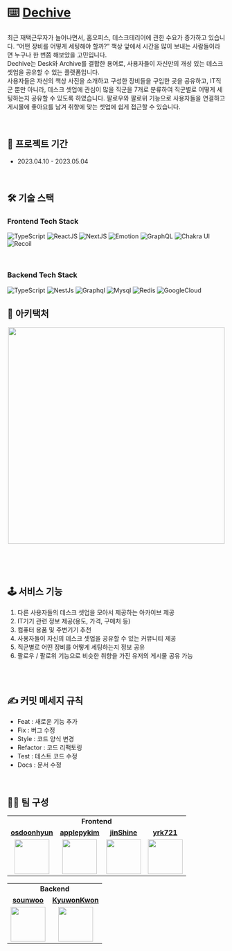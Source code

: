 # ⌨️ [Dechive](https://client-web-dechive.vercel.app/) 
 최근 재택근무자가 늘어나면서, 홈오피스, 데스크테리어에 관한 수요가 증가하고 있습니다. “어떤 장비를 어떻게 세팅해야 할까?” 책상 앞에서 시간을 많이 보내는 사람들이라면 누구나 한 번쯤 해보았을 고민입니다. 
 <br/>
Dechive는 Desk와 Archive를 결합한 용어로, 사용자들이 자신만의 개성 있는 데스크 셋업을 공유할 수 있는 플랫폼입니다. 
<br/>
 사용자들은 자신의 책상 사진을 소개하고 구성한 장비들을 구입한 곳을 공유하고, IT직군 뿐만 아니라, 데스크 셋업에 관심이 많을 직군을 7개로 분류하여 직군별로 어떻게 세팅하는지 공유할 수 있도록 하였습니다.
 팔로우와 팔로위 기능으로 사용자들을 연결하고 게시물에 좋아요를 남겨 취향에 맞는 셋업에 쉽게 접근할 수 있습니다.


<br/>

## 📆 프로젝트 기간

- 2023.04.10 - 2023.05.04

<br/>


## 🛠 기술 스택

### Frontend Tech Stack
![TypeScript](https://img.shields.io/badge/typescript-3178C6.svg?style=for-the-badge&logo=typescript&logoColor=white)
![ReactJS](https://img.shields.io/badge/react-61DAFB.svg?style=for-the-badge&logo=react&logoColor=white)
![NextJS](https://img.shields.io/badge/next-000000.svg?style=for-the-badge&logo=next&logoColor=white)
![Emotion](https://img.shields.io/badge/emotion-61DAFB.svg?style=for-the-badge&logo=emotion&logoColor=white)
![GraphQL](https://img.shields.io/badge/graphql-E10098.svg?style=for-the-badge&logo=graphql&logoColor=white)
![Chakra UI](https://img.shields.io/badge/chakraui-319795.svg?style=for-the-badge&logo=chakraui&logoColor=white)
![Recoil](https://img.shields.io/badge/recoil-3578E5.svg?style=for-the-badge&logo=recoil&logoColor=white)

<br>

### Backend Tech Stack
![TypeScript](https://img.shields.io/badge/typescript-3178C6.svg?style=for-the-badge&logo=typescript&logoColor=white)
![NestJs](https://img.shields.io/badge/nest.js-E0234E?style=for-the-badge&logo=nestjs&logoColor=white)
![Graphql](https://img.shields.io/badge/graphql-E10098.svg?style=for-the-badge&logo=graphql&logoColor=white)
![Mysql](https://img.shields.io/badge/MYSQL-4479A1?style=for-the-badge&logo=MYSQL&logoColor=white)
![Redis](https://img.shields.io/badge/redis-%23DD0031.svg?style=for-the-badge&logo=redis&logoColor=white)
![GoogleCloud](https://img.shields.io/badge/Google_Cloud-4285F4?style=for-the-badge&logo=google-cloud&logoColor=white)
<br>


## 🧱 아키택처
<p align="center" style="color:gray">
<img src="https://cdn.discordapp.com/attachments/1103877631629344821/1104685967098519565/drawio_2.png" width="500"/>
</p>
</br>

<br/>

<br/>

## 🕹️ 서비스 기능

1. 다른 사용자들의 데스크 셋업을 모아서 제공하는 아카이브 제공
2. IT기기 관련 정보 제공(용도, 가격, 구매처 등)
3. 컴퓨터 용품 및 주변기기 추천
4. 사용자들이 자신의 데스크 셋업을 공유할 수 있는 커뮤니티 제공
5. 직군별로 어떤 장비를 어떻게 세팅하는지 정보 공유
6. 팔로우 / 팔로위 기능으로 비슷한 취향을 가진 유저의 게시물 공유 가능

<br/>

<br/>

## ✍ 커밋 메세지 규칙

- Feat : 새로운 기능 추가
- Fix : 버그 수정
- Style : 코드 양식 변경
- Refactor : 코드 리팩토링
- Test : 테스트 코드 수정
- Docs : 문서 수정

<br/>


## 🧑‍💻 팀 구성
<table>
   <tr>
     <td colspan='4' align="center">
       <b>Frontend</b>
     </td>
   </tr>
   <tr>
    <td align="center"><b><a href="https://github.com/osdoonhyun">osdoonhyun</a></b></td>
    <td align="center"><b><a href="https://github.com/applepykim">applepykim</a></b></td>
    <td align="center"><b><a href="https://github.com/jinShine">jinShine</a></b></td>
    <td align="center"><b><a href="https://github.com/yrk721">yrk721</a></b></td>
  </tr>
  <tr>
    <td align="center"><a href="https://github.com/osdoonhyun"><img src="https://avatars.githubusercontent.com/u/87527736?v=4" width="80px" /></a></td>
    <td align="center"><a href="https://github.com/applepykim"><img src="https://avatars.githubusercontent.com/u/69972768?v=4" width="80px" /></a></td>
    <td align="center"><a href="https://github.com/jinShine"><img src="https://avatars.githubusercontent.com/u/18066329?v=4" width="80px" /></a>
    <td align="center"><a href="https://github.com/yrk721"><img src="https://avatars.githubusercontent.com/u/114637091?v=4" width="80px" /></a>
  </tr>
</table>

<table>
   <tr>
     <td colspan='2' align="center">
       <b>Backend</b>
     </td>
   </tr>
   <tr>
    <td align="center"><b><a href="https://github.com/sounwoo">sounwoo</a></b></td>
    <td align="center"><b><a href="https://github.com/KyuwonKwon ">KyuwonKwon</a></b></td>
  </tr>
  <tr>
    <td align="center"><a href="https://github.com/sounwoo"><img src="https://avatars.githubusercontent.com/u/105111888?v=4" width="80px" /></a>
    <td align="center"><a href="https://github.com/KyuwonKwon"><img src="https://avatars.githubusercontent.com/u/60686304?v=4" width="80px" /></a></td>
  </tr>
</table>

